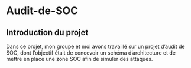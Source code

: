 # Audit-de-SOC

## Introduction du projet
Dans ce projet, mon groupe et moi avons travaillé sur un projet d’audit de SOC, dont l’objectif était de concevoir un schéma d’architecture et de mettre en place une zone SOC afin de simuler des attaques.
